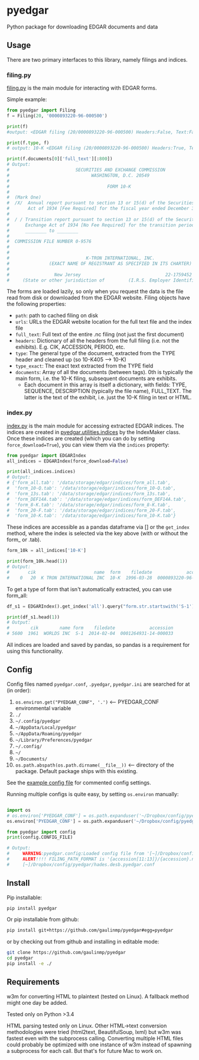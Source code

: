 # pyedgar

Python package for downloading EDGAR documents and data


## Usage
There are two primary interfaces to this library, namely filings and indices.



### filing.py
[filing.py](pyedgar/filing.py) is the main module for interacting with EDGAR forms.

Simple example:

```python
from pyedgar import Filing
f = Filing(20, '0000893220-96-000500')

print(f)
#output: <EDGAR filing (20/0000893220-96-000500) Headers:False, Text:False, Documents:False>

print(f.type, f)
# output: 10-K <EDGAR filing (20/0000893220-96-000500) Headers:True, Text:True, Documents:False>

print(f.documents[0]['full_text'][:800])
# Output:
#                         SECURITIES AND EXCHANGE COMMISSION
#                               WASHINGTON, D.C. 20549
#
#                                     FORM 10-K
#
#  (Mark One)
#  /X/  Annual report pursuant to section 13 or 15(d) of the Securities Exchange
#       Act of 1934 [Fee Required] for the fiscal year ended December 30, 1995 or
#
#  / / Transition report pursuant to section 13 or 15(d) of the Securities
#      Exchange Act of 1934 [No Fee Required] for the transition period from
#      ________ to ________
#
#  COMMISSION FILE NUMBER 0-9576
#
#
#                             K-TRON INTERNATIONAL, INC.
#               (EXACT NAME OF REGISTRANT AS SPECIFIED IN ITS CHARTER)
#
#                 New Jersey                                22-1759452
#     (State or other jurisdiction of         (I.R.S. Employer Identification No.)
```

The forms are loaded lazily, so only when you request the data is the file read from disk or downloaded from the EDGAR website.
Filing objects have the following properties:

* ``path``: path to cached filing on disk
* ``urls``: URLs the EDGAR website location for the full text file and the index file
* ``full_text``: Full text of the entire .nc filing (not just the first document)
* ``headers``: Dictionary of all the headers from the full filing (i.e. not the exhibits). E.g. CIK, ACCESSION, PERIOD, etc.
* ``type``: The general type of the document, extracted from the TYPE header and cleaned up (so 10-K405 --> 10-K)
* ``type_exact``: The exact text extracted from the TYPE field
* ``documents``: Array of all the documents (between <DOCUMENT></DOCUMENT> tags). 0th is typically the main form, i.e. the 10-K filing, subsequent documents are exhibits.
    * Each document in this array is itself a dictionary, with fields: TYPE, SEQUENCE, DESCRIPTION (typically the file name), FULL_TEXT. The latter is the text of the exhibit, i.e. just the 10-K filing in text or HTML.


### index.py
[index.py](pyedgar/index.py) is the main module for accessing extracted EDGAR indices.
The indices are created in [pyedgar.utilities.indices](pyedgar/utilities/indices.py#L34) by the IndexMaker class.
Once these indices are created (which you can do by setting ``force_download=True``), you can view them via the ``indices`` property:

```python
from pyedgar import EDGARIndex
all_indices = EDGARIndex(force_download=False)

print(all_indices.indices)
# Output:
# {'form_all.tab': '/data/storage/edgar/indices/form_all.tab',
#  'form_10-Q.tab': '/data/storage/edgar/indices/form_10-Q.tab',
#  'form_13s.tab': '/data/storage/edgar/indices/form_13s.tab',
#  'form_DEF14A.tab': '/data/storage/edgar/indices/form_DEF14A.tab',
#  'form_8-K.tab': '/data/storage/edgar/indices/form_8-K.tab',
#  'form_20-F.tab': '/data/storage/edgar/indices/form_20-F.tab',
#  'form_10-K.tab': '/data/storage/edgar/indices/form_10-K.tab'}
```

These indices are accessible as a pandas dataframe via [] or the ``get_index`` method, where the index is selected via the key above (with or without the form_ or .tab).

```python
form_10k = all_indices['10-K']

print(form_10k.head(1))
# Output:
#       cik                      name  form    filedate             accession
#    0   20  K TRON INTERNATIONAL INC  10-K  1996-03-28  0000893220-96-000500
```

To get a type of form that isn't automatically extracted, you can use form_all:

```python
df_s1 = EDGARIndex().get_index('all').query("form.str.startswith('S-1')")

print(df_s1.head(1))
# Output:
#        cik        name form    filedate             accession
# 5600  1961  WORLDS INC  S-1  2014-02-04  0001264931-14-000033
```

All indices are loaded and saved by pandas, so pandas is a requirement for using this functionality.



## Config

Config files named ``pyedgar.conf``, ``.pyedgar``, ``pyedgar.ini`` are searched for at (in order):

1. ``os.environ.get("PYEDGAR_CONF", '.')`` <-- PYEDGAR_CONF environmental variable
2. ``./``
3. ``~/.config/pyedgar``
4. ``~/AppData/Local/pyedgar``
5. ``~/AppData/Roaming/pyedgar``
6. ``~/Library/Preferences/pyedgar``
7. ``~/.config/``
8. ``~/``
9. ``~/Documents/``
10. ``os.path.abspath(os.path.dirname(__file__))`` <-- directory of the package. Default package ships with this existing.


See the [example config file](pyedgar.conf) for commented config settings.

Running multiple configs is quite easy, by setting ``os.environ`` manually:

```python

import os
# os.environ['PYEDGAR_CONF'] = os.path.expanduser('~/Dropbox/config/pyedgar/hades.local.pyedgar.conf')
os.environ['PYEDGAR_CONF'] = os.path.expanduser('~/Dropbox/config/pyedgar/hades.desb.pyedgar.conf')

from pyedgar import config
print(config.CONFIG_FILE)

# Output:
#     WARNING:pyedgar.config:Loaded config file from '[~]/Dropbox/config/pyedgar/hades.desb.pyedgar.conf'.
#     ALERT!!!! FILING_PATH_FORMAT is '{accession[11:13]}/{accession}.nc'.
#     [~]/Dropbox/config/pyedgar/hades.desb.pyedgar.conf
```

## Install

Pip installable:

```bash
pip install pyedgar
```

Or pip installable from github:

```bash
pip install git+https://github.com/gaulinmp/pyedgar#egg=pyedgar
```

or by checking out from github and installing in editable mode:

```bash
git clone https://github.com/gaulinmp/pyedgar
cd pyedgar
pip install -e ./
```

## Requirements

w3m for converting HTML to plaintext (tested on Linux).
A fallback method might one day be added.

Tested only on Python >3.4

HTML parsing tested only on Linux.
Other HTML->text conversion methodologies were tried (html2text, BeautifulSoup, lxml) but w3m was fastest even with the subprocess calling.
Converting multiple HTML files could probably be optimized with one instance of w3m instead of spawning a subprocess for each call.
But that's for future Mac to work on.
